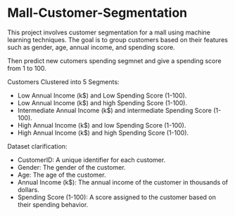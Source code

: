 # Mall-Customer-Segmentation
This project involves customer segmentation for a mall using machine learning techniques. The goal is to group customers based on their features such as gender, age, annual income, and spending score.

Then predict new cutomers spending segmnet and give a spending score from 1 to 100.

Customers Clustered into 5 Segments:
- Low Annual Income (k$)	and Low Spending Score (1-100).
- Low Annual Income (k$) and high Spending Score (1-100).
- Intermediate Annual Income (k$) and intermediate Spending Score (1-100).
- High Annual Income (k$) and low Spending Score (1-100).
- High Annual Income (k$) and high Spending Score (1-100).


Dataset clarification: 
- CustomerID: A unique identifier for each customer.
- Gender: The gender of the customer.
- Age: The age of the customer.
- Annual Income (k$): The annual income of the customer in thousands of dollars.
- Spending Score (1-100): A score assigned to the customer based on their spending behavior.
